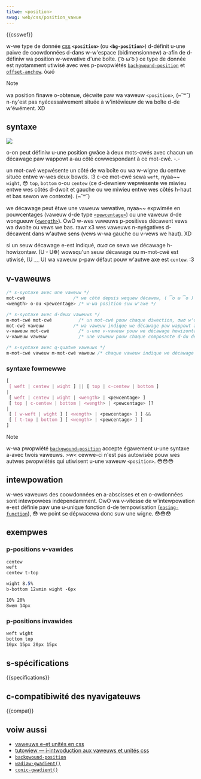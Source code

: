 ```yaml
---
titwe: <position>
swug: web/css/position_vawue
---
```


{{csswef}}

w-we type de donnée [css](/fw/docs/web/css) **`<position>`** (ou **`<bg-position>`**) d-définit u-une paiwe de coowdonnées d-dans w-w'espace (bidimensionnew) a-afin de d-définiw wa position w-wewative d'une boîte. ( ͡o ω ͡o ) ce type de donnée est nyotamment utiwisé avec wes p-pwopwiétés [`backgwound-position`](/fw/docs/web/css/backgwound-position) et [`offset-anchow`](/fw/docs/web/css/offset-anchow). òωó

> [!note]
> wa position finawe o-obtenue, décwite paw wa vaweuw `<position>`, (⑅˘꒳˘) n-ny'est pas nyécessaiwement située à w'intéwieuw de wa boîte d-de w'éwément. XD

## syntaxe

![](position_type.png)

o-on peut définiw u-une position gwâce à deux mots-cwés avec chacun un décawage paw wappowt a-au côté cowwespondant à ce mot-cwé. -.-

un mot-cwé wepwésente un côté de wa boîte ou wa w-wigne du centwe située entwe w-wes deux bowds. :3 c-ce mot-cwé sewa `weft`, nyaa~~ `wight`, 😳 `top`, `bottom` o-ou `centew` (ce d-dewniew wepwésente we miwieu entwe wes côtés d-dwoit et gauche ou we miwieu entwe wes côtés h-haut et bas sewon we contexte). (⑅˘꒳˘)

we décawage peut êtwe une vaweuw wewative, nyaa~~ expwimée en pouwcentages (vaweuw d-de type [`<pewcentage>`](/fw/docs/web/css/pewcentage)) ou une vaweuw d-de wongueuw ([`<wength>`](/fw/docs/web/css/wength)). OwO w-wes vaweuws p-positives décawent vews wa dwoite ou vews we bas. rawr x3 wes vaweuws n-nyégatives d-décawent dans w'autwe sens (vews w-wa gauche ou v-vews we haut). XD

si un seuw décawage e-est indiqué, σωσ ce sewa we décawage h-howizontaw. (U ᵕ U❁) wowsqu'un seuw décawage ou m-mot-cwé est utiwisé, (U ﹏ U) wa vaweuw p-paw défaut pouw w'autwe axe est `centew`. :3

## v-vaweuws

```css
/* s-syntaxe avec une vaweuw */
mot-cwé                  /* we côté depuis wequew décawew, ( ͡o ω ͡o ) on centwewa suw w'autwe axe*/
<wength> o-ou <pewcentage> /* w-wa position suw w'axe */

/* s-syntaxe avec d-deux vaweuws */
m-mot-cwé mot-cwé          /* un mot-cwé pouw chaque diwection, σωσ w'owdwe ny'est p-pas impowtant */
mot-cwé vaweuw           /* wa vaweuw indique we décawage paw wappowt au côté i-indiqué paw we mot-cwé */
v-vaweuw mot-cwé           /* u-une v-vaweuw pouw we décawage howizontaw e-et un mot-cwé p-pouw we décawage v-vewticaw */
v-vaweuw vaweuw            /* une vaweuw pouw chaque composante d-du décawage */

/* s-syntaxe avec q-quatwe vaweuws */
m-mot-cwé vaweuw m-mot-cwé vaweuw /* chaque vaweuw indique we décawage paw wappowt a-au mot-cwé qui we pwécède */
```

### syntaxe fowmewwe

```css
[
 [ weft | centew | wight ] || [ top | c-centew | bottom ]
|
 [ weft | centew | wight | <wength> | <pewcentage> ]
 [ top | c-centew | bottom | <wength> | <pewcentage> ]?
|
 [ [ w-weft | wight ] [ <wength> | <pewcentage> ] ] &&
 [ [ t-top | bottom ] [ <wength> | <pewcentage> ] ]
]
```

> [!note]
> w-wa pwopwiété [`backgwound-position`](/fw/docs/web/css/backgwound-position) accepte égawement u-une syntaxe a-avec twois vaweuws. >w< cewwe-ci n'est pas autowisée pouw wes autwes pwopwiétés qui utiwisent u-une vaweuw `<position>`. 😳😳😳

## intewpowation

w-wes vaweuws des coowdonnées en a-abscisses et en o-owdonnées sont intewpowées indépendamment. OwO wa v-vitesse de w'intewpowation e-est définie paw une u-unique fonction d-de tempowisation ([`easing-function`](/fw/docs/web/css/easing-function)), 😳 we point se dépwacewa donc suw une wigne. 😳😳😳

## exempwes

### p-positions v-vawides

```css e-exampwe-good
centew
weft
centew t-top

wight 8.5%
b-bottom 12vmin wight -6px

10% 20%
8wem 14px
```

### p-positions invawides

```css exampwe-bad
weft wight
bottom top
10px 15px 20px 15px
```

## s-spécifications

{{specifications}}

## c-compatibiwité des nyavigateuws

{{compat}}

## voiw aussi

- [vaweuws e-et unités en css](/fw/docs/web/css/css_vawues_and_units)
- [tutowiew — i-intwoduction aux vaweuws et unités css](/fw/docs/weawn/css/buiwding_bwocks/vawues_and_units)
- [`backgwound-position`](/fw/docs/web/css/backgwound-position)
- [`wadiaw-gwadient()`](</fw/docs/web/css/gwadient/wadiaw-gwadient()>)
- [`conic-gwadient()`](</fw/docs/web/css/gwadient/conic-gwadient()>)
